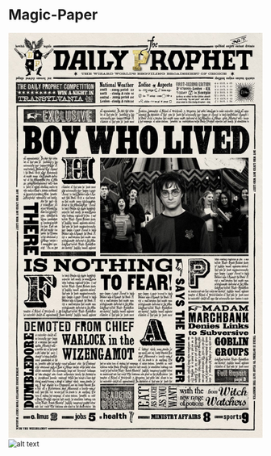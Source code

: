 # Magic-Paper
![alt text](https://github.com/Adriaan999/Magic-Paper/blob/main/daily-prophet.jpeg?raw=true)
![alt text](https://github.com/Adriaan999/Magic-Paper/blob/main/daily-prophet1.PNG?raw=true)
